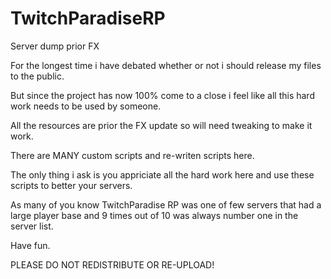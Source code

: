 # TwitchParadiseRP
Server dump prior FX

For the longest time i have debated whether or not i should release my files to the public.

But since the project has now 100% come to a close i feel like all this hard work needs to be used by someone.

All the resources are prior the FX update so will need tweaking to make it work.

There are MANY custom scripts and re-writen scripts here.

The only thing i ask is you appriciate all the hard work here and use these scripts to better your servers.

As many of you know TwitchParadise RP was one of few servers that had a large player base and 9 times out of 10 was always number one in the server list.

Have fun.

PLEASE DO NOT REDISTRIBUTE OR RE-UPLOAD!

